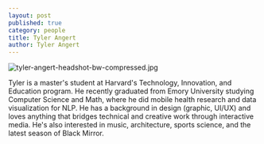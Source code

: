 ```yaml
---
layout: post
published: true
category: people
title: Tyler Angert
author: Tyler Angert
---
```


![tyler-angert-headshot-bw-compressed.jpg]({{site.baseurl}}/assets/tyler-angert-headshot-bw-compressed.jpg)

Tyler is a master's student at Harvard's Technology, Innovation, and Education program. He recently graduated from Emory University studying Computer Science and Math, where he did mobile health research and data visualization for NLP. He has a background in design (graphic, UI/UX) and loves anything that bridges technical and creative work through interactive media. He's also interested in music, architecture, sports science, and the latest season of Black Mirror.
